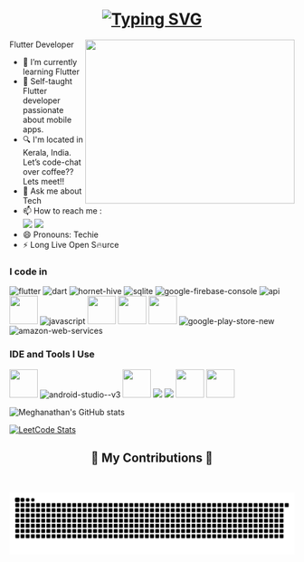 <h1 align="center">
   <a href="https://git.io/typing-svg"><img src="https://readme-typing-svg.herokuapp.com?font=Fira+Code&weight=600&duration=3999&pause=1000&width=435&separator=%3C&lines=Hi+There!+%F0%9F%91%8B%3CI'm+Meghanathan+P+H!;" alt="Typing SVG" /></a>
</h1>

Flutter Developer
<img align="right" width="370" height="290" src="https://media.tenor.com/rePDfDWO3XoAAAAd/hacking.gif">                                              
- 🌱 I’m currently learning Flutter
- 🌟 Self-taught Flutter developer passionate about mobile apps.
- 🔍 I'm located in Kerala, India. Let’s code-chat over coffee?? Lets meet!!
- 💬 Ask me about Tech
- 📫 How to reach me :
<br /> [<img src="https://img.shields.io/badge/Twitter-1DA1F2?style=for-the-badge&logo=twitter&logoColor=white"/>](https://x.com/meghanathanph?t=kSYT9nlpEpt3RKtIjhChjQ&s=09) [<img src="https://img.shields.io/badge/LinkedIn-0077B5?style=for-the-badge&logo=linkedin&logoColor=white" />](https://www.linkedin.com/in/meghanathan-p-h)
- 😄 Pronouns: Techie
- ⚡ Long Live Open S🔥urce

### I code in
<img width="50" height="50" src="https://img.icons8.com/color/48/flutter.png" alt="flutter"/> <img width="50" height="50" src="https://img.icons8.com/color/48/dart.png" alt="dart"/> <img width="50" height="50" src="https://img.icons8.com/color/48/hornet-hive.png" alt="hornet-hive"/> <img width="50" height="50" src="https://img.icons8.com/ios/50/sqlite.png" alt="sqlite"/> <img width="50" height="50" src="https://img.icons8.com/color/48/google-firebase-console.png" alt="google-firebase-console"/> <img width="50" height="50" src="https://img.icons8.com/color/48/api.png" alt="api"/>
<img height="50" width="50" src="https://img.icons8.com/color/48/000000/c-programming.png" /> <img width="48" height="48" src="https://img.icons8.com/fluency/48/javascript.png" alt="javascript"/> <img height="50" width="50" src="https://img.icons8.com/color/48/000000/html-5.png" /> <img height="50" width="50" src="https://img.icons8.com/color/48/000000/css3.png" /> <img height="50" width="50" src="https://img.icons8.com/color/48/000000/bootstrap.png" /> <img width="50" height="50" src="https://img.icons8.com/fluency/48/google-play-store-new.png" alt="google-play-store-new"/> <img width="50" height="50" src="https://img.icons8.com/color/48/amazon-web-services.png" alt="amazon-web-services"/>


### IDE and Tools I Use
<img height="50" width="50" src="https://img.icons8.com/color/48/000000/visual-studio-code-2019.png"/> <img width="50" height="50" src="https://img.icons8.com/color/48/android-studio--v3.png" alt="android-studio--v3"/> <img height="50" width="50" src="https://img.icons8.com/color/50/000000/git.png"/> <img height="50" src="https://img.icons8.com/officel/480/null/java-eclipse.png"/> <img height="50" src="https://img.icons8.com/color/480/null/notion--v1.png" /> <img height="50" width="50" src="https://img.icons8.com/doodle/48/000000/adobe-photoshop.png"/> <img height="50" width="50" src="https://img.icons8.com/color/48/000000/figma--v1.png"/>

![Meghanathan's GitHub stats](https://github-readme-stats.vercel.app/api?username=Meghanathan-P-H&theme=dark&show_icons=true&&hide=issues,contribs)

[![LeetCode Stats](https://leetcard.jacoblin.cool/meghanathanph?theme=light&font=Cutive%20Mono)](https://leetcode.com/meghanathanph)

<div align="center">
  <h2>🐍 My Contributions 🐍</h2>
  <br>
   
  ![snake gif](https://github.com/Meghanathan-P-H/Meghanathan-P-H/blob/output/github-snake-dark.svg)
  <br/><br/><br/>
</div>
